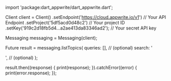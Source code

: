 import 'package:dart_appwrite/dart_appwrite.dart';

Client client = Client()
  .setEndpoint('https://cloud.appwrite.io/v1') // Your API Endpoint
  .setProject('5df5acd0d48c2') // Your project ID
  .setKey('919c2d18fb5d4...a2ae413da83346ad2'); // Your secret API key

Messaging messaging = Messaging(client);

Future result = messaging.listTopics(
  queries: [], // (optional)
  search: '<SEARCH>', // (optional)
);

result.then((response) {
  print(response);
}).catchError((error) {
  print(error.response);
});
